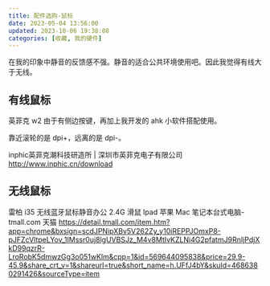 ```yaml
---
title: 配件选购-鼠标
date: 2023-05-04 13:56:00
updated: 2023-10-06 19:38:08
categories: [收藏, 我的硬件]
---
```


在我的印象中静音的反馈感不强。静音的适合公共环境使用吧。因此我觉得有线大于无线。

## 有线鼠标

英菲克 w2
由于有侧边按键，再加上我开发的 ahk 小软件搭配使用。

靠近滚轮的是 dpi+，远离的是 dpi-。

inphic英菲克潮科技研造所 | 深圳市英菲克电子有限公司
<http://www.inphic.cn/download>

## 无线鼠标

雷柏 i35 无线蓝牙鼠标静音办公 2.4G 滑鼠 Ipad 苹果 Mac 笔记本台式电脑-tmall.com 天猫
<https://detail.tmall.com/item.htm?app=chrome&bxsign=scdJPNipXBv5V262Zy_y10iREPPJOmxP8-pJFZcVltpeLYov_1IMssr0uj8lgUVBSJz_M4v8MtIvKZLNi4G2pfatmJ9RnIjPdjXkD99qzrR-LroRobK5dmwzGg3o051wKlm&cpp=1&id=569644095838&price=29.9-45.9&share_crt_v=1&shareurl=true&short_name=h.UFfJ4bY&skuId=4686380291426&sourceType=item>
